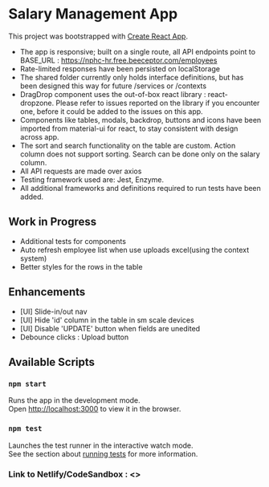 # Salary Management App

This project was bootstrapped with [Create React App](https://github.com/facebook/create-react-app).

- The app is responsive; built on a single route, all API endpoints point to BASE_URL : https://nphc-hr.free.beeceptor.com/employees
- Rate-limited responses have been persisted on localStorage
- The shared folder currently only holds interface definitions, but has been designed this way for future /services or /contexts
- DragDrop component uses the out-of-box react library : react-dropzone. Please refer to issues reported on the library if you encounter one, before it could be added to the issues on this app.
- Components like tables, modals, backdrop, buttons and icons have been imported from material-ui for react, to stay consistent with design across app.
- The sort and search functionality on the table are custom. Action column does not support sorting. Search can be done only on the salary column.
- All API requests are made over axios
- Testing framework used are: Jest, Enzyme.
- All additional frameworks and definitions required to run tests have been added.

## Work in Progress

- Additional tests for components
- Auto refresh employee list when use uploads excel(using the context system)
- Better styles for the rows in the table

## Enhancements

- [UI] Slide-in/out nav
- [UI] Hide 'id' column in the table in sm scale devices
- [UI] Disable 'UPDATE' button when fields are unedited
- Debounce clicks : Upload button
## Available Scripts
### `npm start`

Runs the app in the development mode.\
Open [http://localhost:3000](http://localhost:3000) to view it in the browser.
### `npm test`

Launches the test runner in the interactive watch mode.\
See the section about [running tests](https://facebook.github.io/create-react-app/docs/running-tests) for more information.

### Link to Netlify/CodeSandbox : <<Coming Soon>>